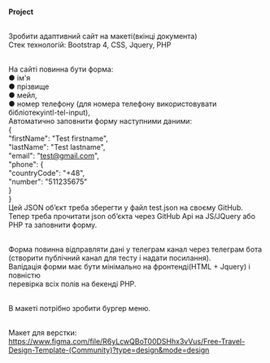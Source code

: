 **Project**<br/><br/>

Зробити адаптивний сайт на макеті(вкінці документа)<br/>
Стек технологій: Bootstrap 4, CSS, Jquery, PHP<br/><br/>

На сайті повинна бути форма:<br/>
● ім'я<br/>
● прізвище<br/>
● мейл,<br/>
● номер телефону (для номера телефону використовувати бібліотекуintl-tel-input),<br/>
Автоматично заповнити форму наступними даними:<br/>
{<br/>
"firstName": "Test firstname",<br/>
"lastName": "Test lastname",<br/>
"email": "test@gmail.com",<br/>
"phone": {<br/>
"countryCode": "+48",<br/>
"number": "511235675"<br/>
}<br/>
}<br/>
Цей JSON об’єкт треба зберегти у файл test.json на своєму GitHub.<br/>
Тепер треба прочитати json об’єкта через GitHub Api на JS/JQuery або PHP та заповнити форму.<br/><br/>

Форма повинна відправляти дані у телеграм канал через телеграм бота<br/>
(створити публічний канал для тесту і надати посилання).<br/>
Валідація форми має бути мінімально на фронтенді(HTML + Jquery) і повністю<br/>
перевірка всіх полів на бекенді PHP.<br/><br/>

В макеті потрібно зробити бургер меню.<br/><br/>

Макет для верстки:<br/>
https://www.figma.com/file/R6yLcwQBoT00DSHhx3vVus/Free-Travel-Design-Template-(Community)?type=design&mode=design
